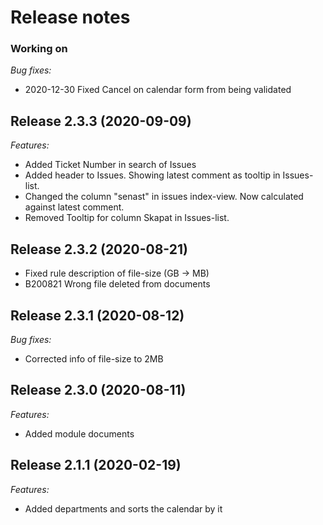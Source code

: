 # Release notes

### Working on
*Bug fixes:*
* 2020-12-30 Fixed Cancel on calendar form from being validated

## Release 2.3.3 (2020-09-09)
*Features:*
* Added Ticket Number in search of Issues
* Added header to Issues. Showing latest comment as tooltip in Issues-list.
* Changed the column "senast" in issues index-view. Now calculated against latest comment.
* Removed Tooltip for column Skapat in Issues-list.

## Release 2.3.2 (2020-08-21)
* Fixed rule description of file-size (GB -> MB)
* B200821 Wrong file deleted from documents

## Release 2.3.1 (2020-08-12)
*Bug fixes:*
* Corrected info of file-size to 2MB
	
## Release 2.3.0 (2020-08-11)
*Features:*
* Added module documents
	
## Release 2.1.1 (2020-02-19)
*Features:*
* Added departments and sorts the calendar by it
